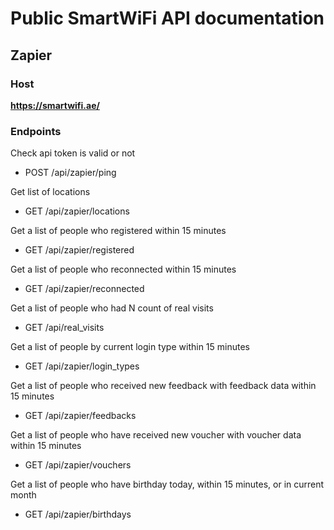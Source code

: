 # Public SmartWiFi API documentation
## Zapier

### Host
**https://smartwifi.ae/**

### Endpoints
Check api token is valid or not
* POST /api/zapier/ping

Get list of locations
* GET /api/zapier/locations

Get a list of people who registered within 15 minutes
* GET /api/zapier/registered

Get a list of people who reconnected within 15 minutes
* GET /api/zapier/reconnected

Get a list of people who had N count of real visits
* GET /api/real_visits

Get a list of people by current login type within 15 minutes
* GET /api/zapier/login_types

Get a list of people who received new feedback with feedback data within 15 minutes
* GET /api/zapier/feedbacks

Get a list of people who have received new voucher with voucher data within 15 minutes
* GET /api/zapier/vouchers

Get a list of people who have birthday today, within 15 minutes, or in current month
* GET /api/zapier/birthdays
